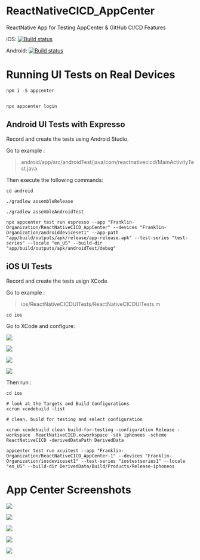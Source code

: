 # ReactNativeCICD_AppCenter

ReactNative App for Testing AppCenter & GitHub CI/CD Features

iOS: [![Build status](https://build.appcenter.ms/v0.1/apps/9f78b1cc-3980-45e3-a99f-30bdbc8d5cc6/branches/dev/badge)](https://appcenter.ms)

Android: [![Build status](https://build.appcenter.ms/v0.1/apps/5e912b08-118e-4c74-99b1-785bb7ac14d4/branches/dev/badge)](https://appcenter.ms)

# Running UI Tests on Real Devices

```
npm i -S appcenter


npx appcenter login
```

## Android UI Tests with Expresso

Record and create the tests using Android Studio.

Go to example :

> android/app/src/androidTest/java/com/reactnativecicd/MainActivityTest.java

Then execute the following commands:

```
cd android

./gradlew assembleRelease

./gradlew assembleAndroidTest

npx appcenter test run espresso --app "Franklin-Organization/ReactNativeCICD_AppCenter" --devices "Franklin-Organization/androiddeviceset1" --app-path "app/build/outputs/apk/release/app-release.apk" --test-series "test-series" --locale "en_US" --build-dir "app/build/outputs/apk/androidTest/debug"
```

## iOS UI Tests

Record and create the tests usign XCode

Go to example :

> ios/ReactNativeCICDUITests/ReactNativeCICDUITests.m

```
cd ios
```

Go to XCode and configure:

![](/images/ios/iosTest1.png)

![](/images/ios/iosTest2.png)

![](/images/ios/iosTest3.png)

![](/images/ios/iosTest4.png)

Then run :

```
cd ios

# look at the Targets and Build Configurations
xcrun xcodebuild -list

# clean, build for testing and select configuration

xcrun xcodebuild clean build-for-testing -configuration Release -workspace  ReactNativeCICD.xcworkspace -sdk iphoneos -scheme ReactNativeCICD -derivedDataPath DerivedData

appcenter test run xcuitest --app "Franklin-Organization/ReactNativeCICD_AppCenter-1" --devices "Franklin-Organization/iosdeviceset1" --test-series "iostestseries1" --locale "en_US" --build-dir DerivedData/Build/Products/Release-iphoneos
```

# App Center Screenshots

![](./images/appCenter/appCenter1.png)

![](./images/appCenter/appCenter2.png)

![](./images/appCenter/appCenter3.png)

![](./images/appCenter/appCenter4.png)

![](./images/appCenter/appCenter5.png)
